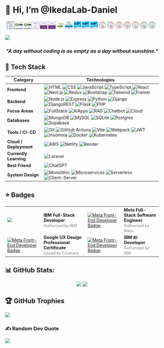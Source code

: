 # 👋 Hi, I’m @IkedaLab-Daniel

<a href="https://www.credly.com/users/mark-daniel-callejas/" target="_blank">
  <img src="https://raw.githubusercontent.com/IkedaLab-Daniel/study-notes-vault/main/random-assets/badges.png" width="500"/>
</a>

![](https://komarev.com/ghpvc/?username=Ikedalab-Daniel&color=blue)

<h3 align="center"><i>"A day without coding is as empty as a day without sunshine."</i></h3>

## 🚀 Tech Stack

| **Category**              | **Technologies**                                                                                                                                                                                                                                                                                                                                                                                                                                                                 |
|----------------------------|----------------------------------------------------------------------------------------------------------------------------------------------------------------------------------------------------------------------------------------------------------------------------------------------------------------------------------------------------------------------------------------------------------------------------------------------------------------------------------|
| **Frontend**              | ![HTML](https://img.shields.io/badge/-HTML5-E34F26?style=flat&logo=html5&logoColor=white) ![CSS](https://img.shields.io/badge/CSS-639?logo=css&logoColor=fff) ![JavaScript](https://img.shields.io/badge/-JavaScript-F7DF1E?style=flat&logo=javascript&logoColor=black) ![TypeScript](https://img.shields.io/badge/-TypeScript-3178C6?style=flat&logo=typescript&logoColor=white) ![React](https://img.shields.io/badge/-React-61DAFB?style=flat&logo=react&logoColor=black) ![Next.js](https://img.shields.io/badge/-Next.js-000000?style=flat&logo=nextdotjs&logoColor=white) ![Redux](https://img.shields.io/badge/-Redux-764ABC?style=flat&logo=redux&logoColor=white) ![Bootstrap](https://img.shields.io/badge/-Bootstrap-7952B3?style=flat&logo=bootstrap&logoColor=white) ![Tailwind](https://img.shields.io/badge/-Tailwind_CSS-06B6D4?style=flat&logo=tailwindcss&logoColor=white) ![Framer](https://img.shields.io/badge/-Framer-0055FF?style=flat&logo=framer&logoColor=white) |
| **Backend**               | ![Node.js](https://img.shields.io/badge/-Node.js-339933?style=flat&logo=node.js&logoColor=white) ![Express](https://img.shields.io/badge/-Express-000000?style=flat&logo=express&logoColor=white) ![Python](https://img.shields.io/badge/Python-3776AB?logo=python&logoColor=fff) ![Django](https://img.shields.io/badge/-Django-092E20?style=flat&logo=django&logoColor=white) ![DjangoREST](https://img.shields.io/badge/-DjangoREST-ff1709?style=flat&logo=django&logoColor=white) ![Flask](https://img.shields.io/badge/-Flask-000000?style=flat&logo=flask&logoColor=white) ![PHP](https://img.shields.io/badge/-PHP-777BB4?style=flat&logo=php&logoColor=white) |
| **Focus Areas** | ![FullStack](https://img.shields.io/badge/-Full%20Stack%20Development-4CAF50?style=flat&logo=stackshare&logoColor=white) ![AIApps](https://img.shields.io/badge/-AI--Powered%20Applications-9C27B0?style=flat&logo=openai&logoColor=white) ![RAG](https://img.shields.io/badge/-RAG%20Context--Aware-FF9800?style=flat&logo=vectorworks&logoColor=white) ![Chatbot](https://img.shields.io/badge/-Chatbots-2196F3?style=flat&logo=chatbot&logoColor=white) ![Cloud](https://img.shields.io/badge/-Cloud%20Deployment-00BCD4?style=flat&logo=icloud&logoColor=white) |
| **Databases**             | ![MongoDB](https://img.shields.io/badge/-MongoDB-47A248?style=flat&logo=mongodb&logoColor=white) ![MySQL](https://img.shields.io/badge/-MySQL-4479A1?style=flat&logo=mysql&logoColor=white) ![SQLite](https://img.shields.io/badge/-SQLite-003B57?style=flat&logo=sqlite&logoColor=white) ![Postgres](https://img.shields.io/badge/-PostgreSQL-336791?style=flat&logo=postgresql&logoColor=white) ![Supabase](https://img.shields.io/badge/Supabase-3FCF8E?logo=supabase&logoColor=fff) |
| **Tools / CI-CD**         | ![Git](https://img.shields.io/badge/-Git-F05032?style=flat&logo=git&logoColor=white) ![GitHub Actions](https://img.shields.io/badge/-GitHub%20Actions-2088FF?style=flat&logo=github-actions&logoColor=white) ![Vite](https://img.shields.io/badge/-Vite-646CFF?style=flat&logo=vite&logoColor=white) ![Webpack](https://img.shields.io/badge/-Webpack-8DD6F9?style=flat&logo=webpack&logoColor=black) ![JWT](https://img.shields.io/badge/-JWT-000000?style=flat&logo=jsonwebtokens&logoColor=white) ![Insomnia](https://img.shields.io/badge/-Insomnia-4000BF?style=flat&logo=insomnia&logoColor=white) ![Docker](https://img.shields.io/badge/-Docker-2496ED?style=flat&logo=docker&logoColor=white) ![Kubernetes](https://img.shields.io/badge/-Kubernetes-326CE5?style=flat&logo=kubernetes&logoColor=white) |
| **Cloud / Deployment**    | ![AWS](https://custom-icon-badges.demolab.com/badge/AWS-%23FF9900.svg?logo=aws&logoColor=white) ![Netlify](https://img.shields.io/badge/-Netlify-00C7B7?style=flat&logo=netlify&logoColor=white) ![Render](https://img.shields.io/badge/-Render-46E3B7?style=flat&logo=render&logoColor=black) |
| **Currently Learning**    | ![Laravel](https://img.shields.io/badge/-Laravel-FF2D20?style=flat&logo=laravel&logoColor=white) |
| **Best Friend**           | ![ChatGPT](https://img.shields.io/badge/-ChatGPT-412991?style=flat&logo=openai&logoColor=white) |
| **System Design**         | ![Monolithic](https://img.shields.io/badge/-Monolithic-757575?style=flat&logo=arch-linux&logoColor=white) ![Microservices](https://img.shields.io/badge/-Microservices-2E7D32?style=flat&logo=google-cloud&logoColor=white) ![Serverless](https://img.shields.io/badge/-Serverless-FF9900?style=flat&logo=serverless&logoColor=white) ![Client-Server](https://img.shields.io/badge/-Client--Server-1976D2?style=flat&logo=MLflow&logoColor=white) |

## ⭐ Badges

<table>
  <tr>
    <td>
      <a href="https://www.credly.com/badges/6fa190cc-8bb3-46a2-b806-bba49a874f51" target="_blank">
        <img src="https://images.credly.com/size/680x680/images/17add978-0cea-40e8-8832-9492fc7c260b/Coursera_20Full_20Stack_20Software_20Developer_20Prof_20Cert_20V5.png" width="100"/>
      </a>
    </td>
    <td>
      <strong>IBM Full-Stack Developer</strong><br>
      <span style="font-size: 0.9em; color: gray;">Authorized by IBM</span>
    </td>
    <td>
      <a href="https://www.credly.com/badges/e60ad41c-a4e5-42ee-ac30-ef7a1c417115/public_url" target="_blank">
        <img src="https://images.credly.com/images/997d4586-e7b2-4174-9c76-5c7304953e2c/image.png" width="100" alt="Meta Front-End Developer Badge" />
      </a>
    </td>
    <td>
      <strong>Meta Full-Stack Software Engineer</strong><br>
      <span style="font-size: 0.9em; color: gray;">Authorized by Meta</span>
    </td>
  </tr>
  <tr>
    <td>
      <a href="https://www.credly.com/badges/c4f4a74b-27c1-45eb-8e65-5d047893e75c/public_url" target="_blank">
        <img src="https://images.credly.com/size/340x340/images/f4b9febb-69f6-46d8-8797-1e504ebfe0f8/GCC_badge_UX_1000x1000.png" width="100" alt="Meta Front-End Developer Badge" />
      </a>
    </td>
    <td>
      <strong>Google UX Design Professional Certificate</strong><br>
      <span style="font-size: 0.9em; color: gray;">Issued by Coursera</span>
    </td>
    <td>
      <a href="https://www.credly.com/badges/c4f4a74b-27c1-45eb-8e65-5d047893e75c/public_url" target="_blank">
        <img src="https://images.credly.com/images/70675aed-31be-4c30-add7-b99905a34005/image.png" width="100" alt="Meta Front-End Developer Badge" />
      </a>
    </td>
    <td>
      <strong>IBM AI Developer</strong><br>
      <span style="font-size: 0.9em; color: gray;">Authorized by IBM</span>
    </td>
    <!--
    <td>
      <strong>Node and Express Essentials</strong><br>
      <span style="font-size: 0.9em; color: gray;">Authorized by  IBM</span>
    </td>
    <td>
      <a href="https://www.credly.com/badges/c4f4a74b-27c1-45eb-8e65-5d047893e75c/public_url" target="_blank">
        <img src="https://images.credly.com/images/e090c1e1-dbd4-40f8-bbb3-93cc07884d7f/image.png" width="100" alt="Meta Front-End Developer Badge" />
      </a>
    </td>
    <td>
      <strong>JavaScript Essentials 2</strong><br>
      <span style="font-size: 0.9em; color: gray;">Issued by  Cisco</span>
    </td>
    -->
  </tr>
</table>

## 📊 GitHub Stats:
<div align="center">
  <img src="https://nirzak-streak-stats.vercel.app/?user=Ikedalab-Daniel&theme=dark&hide_border=false" height="150" />
  <img src="https://github-readme-stats.vercel.app/api/top-langs/?username=Ikedalab-Daniel&theme=dark&hide_border=false&include_all_commits=false&count_private=false&layout=compact" height="150" />
</div>


## 🏆 GitHub Trophies
![](https://github-profile-trophy.vercel.app/?username=Ikedalab-Daniel&theme=radical&no-frame=false&no-bg=true&margin-w=4)

### ✍️ Random Dev Quote
![](https://quotes-github-readme.vercel.app/api?type=horizontal&theme=radical)

